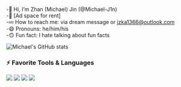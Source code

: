 -👋 Hi, I’m Zhan (Michael) Jin (@Michael-J1n)  
-🤣 [Ad space for rent]  
-💤 How to reach me: via dream message or jzka1366@outlook.com  
-😄 Pronouns: he/him/his  
-🙃 Fun fact: I hate talking about fun facts  

![Michael's GitHub stats](https://github-readme-stats.vercel.app/api?username=Michael-J1n&show_icons=true)

<h3 align="left">⚡ Favorite Tools & Languages</h3>
<p align="left">
  <img src="https://img.shields.io/badge/-C++-181717?style=flat-square&logo=c%2B%2B&logoColor=00599C">
  <img src="https://img.shields.io/badge/-Python-181717?style=flat-square&logo=python&logoColor=ffdd54">
  <img src="https://img.shields.io/badge/-PyTorch-181717?style=flat-square&logo=pytorch&logoColor=ee4c2c">
  <img src="https://img.shields.io/badge/-Java-181717?style=flat-square&logo=java&logoColor=f89820">
</p>
<!---
Michael-J1n/Michael-J1n is a ✨ special ✨ repository because its `README.md` (this file) appears on your GitHub profile.
You can click the Preview link to take a look at your changes.
--->
